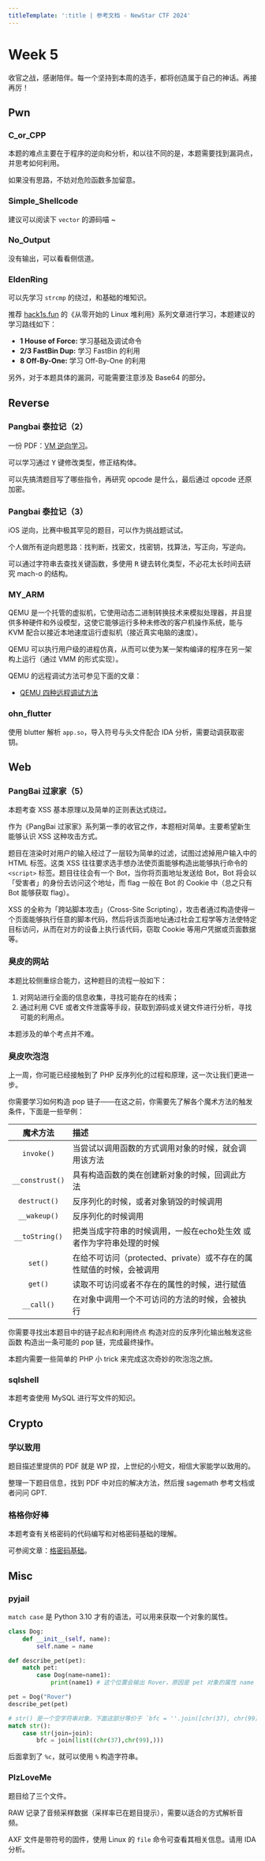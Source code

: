 ```yaml
---
titleTemplate: ':title | 参考文档 - NewStar CTF 2024'
---
```

<script setup>
import Container from '@/components/docs/Container.vue'
</script>

# Week 5

收官之战，感谢陪伴。每一个坚持到本周的选手，都将创造属于自己的神话。再接再厉！

## Pwn

### C_or_CPP

本题的难点主要在于程序的逆向和分析，和以往不同的是，本题需要找到漏洞点，并思考如何利用。

如果没有思路，不妨对危险函数多加留意。

### Simple_Shellcode

建议可以阅读下 `vector` 的源码喵 ~

### No_Output

没有输出，可以看看侧信道。

### EldenRing

可以先学习 `strcmp` 的绕过，和基础的堆知识。

推荐 [hack1s.fun](https://hack1s.fun) 的《从零开始的 Linux 堆利用》系列文章进行学习，本题建议的学习路线如下：

- **1 House of Force:** 学习基础及调试命令
- **2/3 FastBin Dup:** 学习 FastBin 的利用
- **8 Off-By-One:** 学习 Off-By-One 的利用

另外，对于本题具体的漏洞，可能需要注意涉及 Base64 的部分。

## Reverse

### Pangbai 泰拉记（2）

一份 PDF：[VM 逆向学习](http://www.giraffexiu.love/wp-content/uploads/2024/03/VM%E9%80%86%E5%90%91%E5%AD%A6%E4%B9%A0.pdf)。

可以学习通过 <kbd>Y</kbd> 键修改类型，修正结构体。

可以先搞清题目写了哪些指令，再研究 opcode 是什么，最后通过 opcode 还原加密。

### Pangbai 泰拉记（3）

iOS 逆向，比赛中极其罕见的题目，可以作为挑战题试试。

个人做所有逆向题思路：找判断，找密文，找密钥，找算法，写正向，写逆向。

可以通过字符串去查找关键函数，多使用 <kbd>R</kbd> 键去转化类型，不必花太长时间去研究 mach-o 的结构。

### MY_ARM

QEMU 是一个托管的虚拟机，它使用动态二进制转换技术来模拟处理器，并且提供多种硬件和外设模型，这使它能够运行多种未修改的客户机操作系统，能与 KVM 配合以接近本地速度运行虚拟机（接近真实电脑的速度）。

QEMU 可以执行用户级的进程仿真，从而可以使为某一架构编译的程序在另一架构上运行（通过 VMM 的形式实现）。

QEMU 的远程调试方法可参见下面的文章：

- [QEMU 四种远程调试方法](https://xz.aliyun.com/t/10214)

### ohn_flutter

使用 blutter 解析 `app.so`，导入符号与头文件配合 IDA 分析，需要动调获取密钥。

## Web

### PangBai 过家家（5）

<Container type='info'>

本题考查 XSS 基本原理以及简单的正则表达式绕过。
</Container>

作为《PangBai 过家家》系列第一季的收官之作，本题相对简单。主要希望新生能够认识 XSS 这种攻击方式。

题目在渲染时对用户的输入经过了一层较为简单的过滤，试图过滤掉用户输入中的 HTML 标签。这类 XSS 往往要求选手想办法使页面能够构造出能够执行命令的 `<script>` 标签。题目往往会有一个 Bot，当你将页面地址发送给 Bot，Bot 将会以「受害者」的身份去访问这个地址，而 flag 一般在 Bot 的 Cookie 中<span data-desc>（总之只有 Bot 能够获取 flag）</span>。

XSS 的全称为「跨站脚本攻击」<span data-desc>（Cross-Site Scripting）</span>，攻击者通过构造使得一个页面能够执行任意的脚本代码，然后将该页面地址通过社会工程学等方法使特定目标访问，从而在对方的设备上执行该代码，窃取 Cookie 等用户凭据或页面数据等。

### 臭皮的网站

本题比较侧重综合能力，这种题目的流程一般如下：

1. 对网站进行全面的信息收集，寻找可能存在的线索；
2. 通过利用 CVE 或者文件泄露等手段，获取到源码或关键文件进行分析，寻找可能的利用点。

本题涉及的单个考点并不难。

### 臭皮吹泡泡

上一周，你可能已经接触到了 PHP 反序列化的过程和原理，这一次让我们更进一步。

你需要学习如何构造 pop 链子——在这之前，你需要先了解各个魔术方法的触发条件，下面是一些举例：

| 魔术方法         | 描述 |
| :------------:  | :--- |
| `invoke()`      | 当尝试以调用函数的方式调用对象的时候，就会调用该方法 |
| `__construst()` | 具有构造函数的类在创建新对象的时候，回调此方法 |
| `destruct()`    | 反序列化的时候，或者对象销毁的时候调用 |
| `__wakeup()`    | 反序列化的时候调用 |
| `__toString()`  | 把类当成字符串的时候调用，一般在echo处生效 或者作为字符串处理的时候 |
| `set()`         | 在给不可访问<span data-desc>（protected、private）</span>或不存在的属性赋值的时候，会被调用 |
| `get()`         | 读取不可访问或者不存在的属性的时候，进行赋值 |
| `__call()`      | 在对象中调用一个不可访问的方法的时候，会被执行 |

你需要寻找出本题目中的链子起点和利用终点 构造对应的反序列化输出触发这些函数 构造出一条可能的 pop 链，完成最终操作。

本题内需要一些简单的 PHP 小 trick 来完成这次奇妙的吹泡泡之旅。

### sqlshell

本题考查使用 MySQL 进行写文件的知识。

## Crypto

### 学以致用

题目描述里提供的 PDF 就是 WP 捏，上世纪的小短文，相信大家能学以致用的。

整理一下题目信息，找到 PDF 中对应的解决方法，然后搜 sagemath 参考文档或者问问 GPT.

### 格格你好棒

<Container type='info'>

本题考查有关格密码的代码编写和对格密码基础的理解。
</Container>

可参阅文章：[格密码基础](https://happy-superman.github.io/2024/08/02/2024-08-02-%E6%A0%BC%E5%AF%86%E7%A0%81%E7%9B%B8%E5%85%B3/index.html)。

## Misc

### pyjail

`match case` 是 Python 3.10 才有的语法，可以用来获取一个对象的属性。

```python
class Dog:
    def __init__(self, name):
        self.name = name

def describe_pet(pet):
    match pet:
        case Dog(name=name1):
            print(name1) # 这个位置会输出 Rover，原因是 pet 对象的属性 name 被传给了 name1

pet = Dog("Rover")
describe_pet(pet)

# str() 是一个空字符串对象，下面这部分等价于 `bfc = ''.join([chr(37), chr(99),])`，也就是 `bfc = %c`.
match str():
    case str(join=join):
        bfc = join(list((chr(37),chr(99),)))
```

后面拿到了 `%c`，就可以使用 `%` 构造字符串。

### PlzLoveMe

题目给了三个文件。

RAW 记录了音频采样数据（采样率已在题目提示），需要以适合的方式解析音频。

AXF 文件是带符号的固件，使用 Linux 的 `file` 命令可查看其相关信息。请用 IDA 分析。
